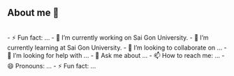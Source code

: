 ## About me 👋
<br>
<selettion>
  - ⚡ Fun fact: ...
</selettion>
- 🔭 I’m currently working on Sai Gon University.
- 🌱 I’m currently learning at Sai Gon University.
- 👯 I’m looking to collaborate on ...
- 🤔 I’m looking for help with ...
- 💬 Ask me about ...
- 📫 How to reach me: ...
- 😄 Pronouns: ...
- ⚡ Fun fact: ...
<br>
